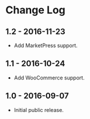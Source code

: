 Change Log
============


1.2 - 2016-11-23
-------------------------------------------------------------------------------
- Add MarketPress support.

1.1 - 2016-10-24
-------------------------------------------------------------------------------
- Add WooCommerce support.


1.0 - 2016-09-07
-------------------------------------------------------------------------------
- Initial public release.
